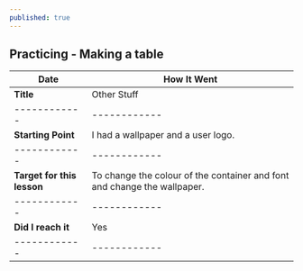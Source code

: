```yaml
---
published: true
---
```

## Practicing  - Making a table

|   **Date**          |  How It Went |
|   ------------      | ------------ |
|    **Title**        |  Other Stuff |
|   ------------      | ------------ |
|   **Starting Point**  |I had a wallpaper and a user logo.| 
|   ------------      | ------------ |
|   **Target for this lesson** | To change the colour of the container and font and change the wallpaper.|
|   ------------      | ------------ |
|   **Did I reach it** |     Yes      |
|   ------------      | ------------ |
